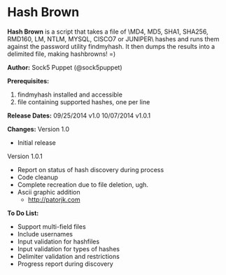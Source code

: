 Hash Brown
=========

**Hash Brown** is a script that takes a file of \\MD4, MD5, SHA1, SHA256, RMD160, LM, NTLM, MYSQL, CISCO7 or JUNIPER\\ hashes and runs them against the password utility findmyhash.  It then dumps the results into a delimited file, making hashbrowns! =)

**Author:** Sock5 Puppet (@sock5puppet)

**Prerequisites:**
1) findmyhash installed and accessible
2) file containing supported hashes, one per line

**Release Dates:**
09/25/2014 v1.0
10/07/2014 v1.0.1

**Changes:**
Version 1.0
* Initial release

Version 1.0.1
* Report on status of hash discovery during process
* Code cleanup
* Complete recreation due to file deletion, ugh.
* Ascii graphic addition
  - http://patorjk.com

**To Do List:**
* Support multi-field files
* Include usernames
* Input validation for hashfiles
* Input validation for types of hashes
* Delimiter validation and restrictions
* Progress report during discovery

